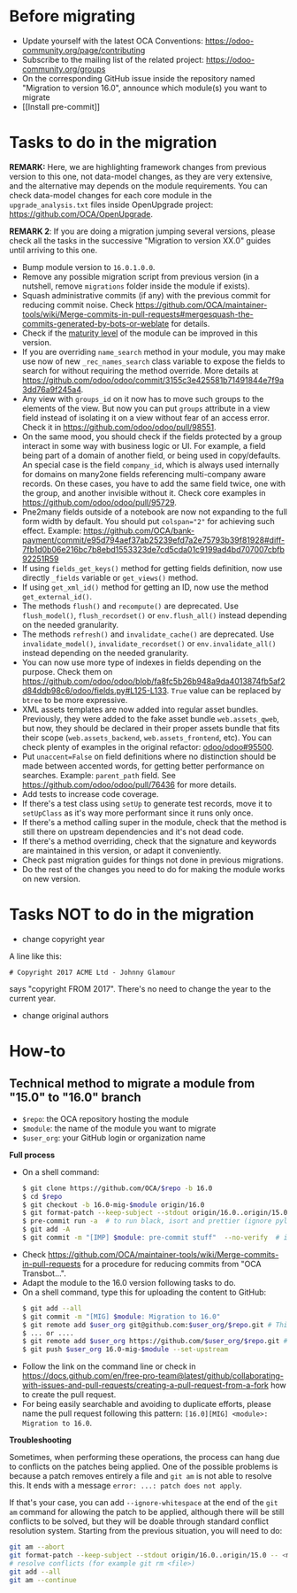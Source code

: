 # Before migrating

* Update yourself with the latest OCA Conventions: https://odoo-community.org/page/contributing
* Subscribe to the mailing list of the related project: https://odoo-community.org/groups
* On the corresponding GitHub issue inside the repository named "Migration to version 16.0", announce which module(s) you want to migrate
* [[Install pre-commit]]

# Tasks to do in the migration

**REMARK:** Here, we are highlighting framework changes from previous version to this one, not data-model changes, as they are very extensive, and the alternative may depends on the module requirements. You can check data-model changes for each core module in the `upgrade_analysis.txt` files inside OpenUpgrade project: https://github.com/OCA/OpenUpgrade.

**REMARK 2**: If you are doing a migration jumping several versions, please check all the tasks in the successive "Migration to version XX.0" guides until arriving to this one.

* Bump module version to `16.0.1.0.0`.
* Remove any possible migration script from previous version (in a nutshell, remove `migrations` folder inside the module if exists).
* Squash administrative commits (if any) with the previous commit for reducing commit noise. Check https://github.com/OCA/maintainer-tools/wiki/Merge-commits-in-pull-requests#mergesquash-the-commits-generated-by-bots-or-weblate for details.
* Check if the [maturity level](https://github.com/OCA/odoo-community.org/blob/master/website/Contribution/oca_module_lifecycle_development_status.rst) of the module can be improved in this version.
* If you are overriding `name_search` method in your module, you may make use now of new `_rec_names_search` class variable to expose the fields to search for without requiring the method override. More details at https://github.com/odoo/odoo/commit/3155c3e425581b71491844e7f9a3dd76a9f245a4.
* Any view with `groups_id` on it now has to move such groups to the elements of the view. But now you can put `groups` attribute in a view field instead of isolating it on a view without fear of an access error. Check it in https://github.com/odoo/odoo/pull/98551.
* On the same mood, you should check if the fields protected by a group interact in some way with business logic or UI. For example, a field being part of a domain of another field, or being used in copy/defaults. An special case is the field `company_id`, which is always used internally for domains on many2one fields referencing multi-company aware records. On these cases, you have to add the same field twice, one with the group, and another invisible without it. Check core examples in https://github.com/odoo/odoo/pull/95729.
* Pne2many fields outside of a notebook are now not expanding to the full form width by default. You should put `colspan="2"` for achieving such effect. Example: https://github.com/OCA/bank-payment/commit/e95d794aef37ab25239efd7a2e75793b39f81928#diff-7fb1d0b06e216bc7b8ebd1553323de7cd5cda01c9199ad4bd707007cbfb92251R59
* If using `fields_get_keys()` method for getting fields definition, now use directly `_fields` variable or `get_views()` method.
* If using `get_xml_id()` method for getting an ID, now use the method `get_external_id()`.
* The methods `flush()` and `recompute()` are deprecated. Use `flush_model()`, `flush_recordset()` or `env.flush_all()` instead depending on the needed granularity.
* The methods `refresh()` and `invalidate_cache()` are deprecated. Use `invalidate_model()`, `invalidate_recordset()` or `env.invalidate_all()` instead depending on the needed granularity.
* You can now use more type of indexes in fields depending on the purpose. Check them on https://github.com/odoo/odoo/blob/fa8fc5b26b948a9da4013874fb5af2d84ddb98c6/odoo/fields.py#L125-L133. `True` value can be replaced by `btree` to be more expressive.
* XML assets templates are now added into regular asset bundles. Previously, they were added to the fake asset bundle `web.assets_qweb`, but now, they should be declared in their proper assets bundle that fits their scope (`web.assets_backend`, `web.assets_frontend`, etc). You can check plenty of examples in the original refactor: [odoo/odoo#95500](https://github.com/odoo/odoo/pull/95500).
* Put `unaccent=False` on field definitions where no distinction should be made between accented words, for getting better performance on searches. Example: `parent_path` field. See https://github.com/odoo/odoo/pull/76436 for more details.
* Add tests to increase code coverage.
* If there's a test class using `setUp` to generate test records, move it to `setUpClass` as it's way more performant since it runs only once.
* If there's a method calling super in the module, check that the method is still there on upstream dependencies and it's not dead code.
* If there's a method overriding, check that the signature and keywords are maintained in this version, or adapt it conveniently.
* Check past migration guides for things not done in previous migrations.
* Do the rest of the changes you need to do for making the module works on new version.

# Tasks NOT to do in the migration

* change copyright year

A line like this:

```
# Copyright 2017 ACME Ltd - Johnny Glamour
```
says "copyright FROM 2017". There's no need to change the year to the current year.

* change original authors

# How-to

## Technical method to migrate a module from "15.0" to "16.0" branch

* `$repo`: the OCA repository hosting the module
* `$module`: the name of the module you want to migrate
* `$user_org`: your GitHub login or organization name

**Full process**

* On a shell command:
  ```bash
  $ git clone https://github.com/OCA/$repo -b 16.0
  $ cd $repo
  $ git checkout -b 16.0-mig-$module origin/16.0
  $ git format-patch --keep-subject --stdout origin/16.0..origin/15.0 -- $module | git am -3 --keep
  $ pre-commit run -a  # to run black, isort and prettier (ignore pylint errors at this stage)
  $ git add -A
  $ git commit -m "[IMP] $module: pre-commit stuff"  --no-verify  # it is important to do all formatting in one commit the first time
  ```
* Check https://github.com/OCA/maintainer-tools/wiki/Merge-commits-in-pull-requests for a procedure for reducing commits from "OCA Transbot...".
* Adapt the module to the 16.0 version following tasks to do.
* On a shell command, type this for uploading the content to GitHub:
  ```bash
  $ git add --all
  $ git commit -m "[MIG] $module: Migration to 16.0"
  $ git remote add $user_org git@github.com:$user_org/$repo.git # This mode requires an SSH key in the GitHub account
  $ ... or ....
  $ git remote add $user_org https://github.com/$user_org/$repo.git # This will required to enter user/password each time
  $ git push $user_org 16.0-mig-$module --set-upstream
  ```
* Follow the link on the command line or check in https://docs.github.com/en/free-pro-team@latest/github/collaborating-with-issues-and-pull-requests/creating-a-pull-request-from-a-fork how to create the pull request.
* For being easily searchable and avoiding to duplicate efforts, please name the pull request following this pattern: `[16.0][MIG] <module>: Migration to 16.0`.

**Troubleshooting**

Sometimes, when performing these operations, the process can hang due to conflicts on the patches being applied. One of the possible problems is because a patch removes entirely a file and `git am` is not able to resolve this. It ends with a message `error: ...: patch does not apply`.

If that's your case, you can add `--ignore-whitespace` at the end of the `git am` command for allowing the patch to be applied, although there will be still conflicts to be solved, but they will be doable through standard conflict resolution system. Starting from the previous situation, you will need to do:

```bash
git am --abort
git format-patch --keep-subject --stdout origin/16.0..origin/15.0 -- <module path> | git am -3 --keep --ignore-whitespace
# resolve conflicts (for example git rm <file>)
git add --all
git am --continue
```
